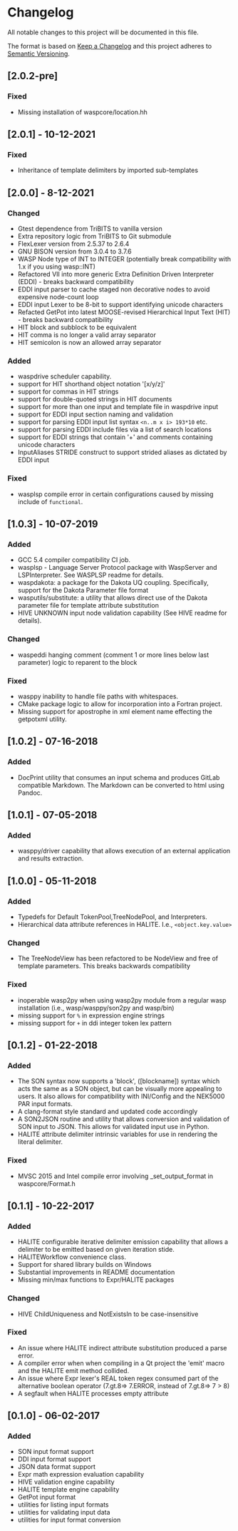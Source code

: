# Changelog
All notable changes to this project will be documented in this file.

The format is based on [Keep a Changelog](http://keepachangelog.com/en/1.0.0/)
and this project adheres to [Semantic Versioning](http://semver.org/spec/v2.0.0.html).

## [2.0.2-pre]

### Fixed
 - Missing installation of waspcore/location.hh

## [2.0.1] - 10-12-2021

### Fixed
 - Inheritance of template delimiters by imported sub-templates

## [2.0.0] - 8-12-2021
### Changed 
 - Gtest dependence from TriBITS to vanilla version
 - Extra repository logic from TriBITS to Git submodule 
 - FlexLexer version from 2.5.37 to 2.6.4
 - GNU BISON version from 3.0.4 to 3.7.6
 - WASP Node type of INT to INTEGER (potentially break compatibility with 1.x if you using wasp::INT)
 - Refactored VII into more generic Extra Definition Driven Interpreter (EDDI) - breaks backward compatibility
 - EDDI input parser to cache staged non decorative nodes to avoid expensive node-count loop
 - EDDI input Lexer to be 8-bit to support identifying unicode characters 
 - Refacted GetPot into latest MOOSE-revised Hierarchical Input Text (HIT) - breaks backward compatibility
 - HIT block and subblock to be equivalent
 - HIT comma is no longer a valid array separator
 - HIT semicolon is now an allowed array separator

### Added
 - waspdrive scheduler capability.
 - support for HIT shorthand object notation '[x/y/z]'
 - support for commas in HIT strings
 - support for double-quoted strings in HIT documents
 - support for more than one input and template file in waspdrive input 
 - support for EDDI input section naming and validation
 - support for parsing EDDI input list syntax `<n..m x i> 193*10` etc.
 - support for parsing EDDI include files via a list of search locations
 - support for EDDI strings that contain '+' and comments containing unicode characters
 - InputAliases STRIDE construct to support strided aliases as dictated by EDDI input


### Fixed
- wasplsp compile error in certain configurations caused by missing include of `functional`.


## [1.0.3] - 10-07-2019
### Added
- GCC 5.4 compiler compatibility CI job.
- wasplsp - Language Server Protocol package with WaspServer and LSPInterpreter. See WASPLSP readme for details.
- waspdakota: a package for the Dakota UQ coupling. Specifically, support for the Dakota Parameter file format
- wasputils/substitute: a utility that allows direct use of the Dakota parameter file for template attribute substitution
- HIVE UNKNOWN input node validation capability (See HIVE readme for details).

### Changed
- waspeddi hanging comment (comment 1 or more lines below last parameter) logic to reparent to the block

### Fixed
- wasppy inability to handle file paths with whitespaces.
- CMake package logic to allow for incorporation into a Fortran project.
- Missing support for apostrophe in xml element name effecting the getpotxml utility.


## [1.0.2] - 07-16-2018
### Added
- DocPrint utility that consumes an input schema and produces GitLab compatible Markdown. The Markdown can be converted to html using Pandoc.

## [1.0.1] - 07-05-2018
### Added
- wasppy/driver capability that allows execution of an external application and results extraction.

## [1.0.0] - 05-11-2018
### Added
- Typedefs for Default TokenPool,TreeNodePool, and Interpreters.
- Hierarchical data attribute references in HALITE. I.e., `<object.key.value>`

### Changed
- The TreeNodeView has been refactored to be NodeView and free of template parameters. This breaks backwards compatibility

### Fixed
- inoperable wasp2py when using wasp2py module from a regular wasp installation (i.e., wasp/wasppy/son2py and wasp/bin)
- missing support for `%` in expression engine strings
- missing support for `+` in ddi integer token lex pattern

## [0.1.2] - 01-22-2018
### Added
- The SON syntax now supports a 'block', ([blockname]) syntax which acts the same
as a SON object, but can be visually more appealing to users. It also allows for
compatibility with INI/Config and the NEK5000 PAR input formats.
- A clang-format style standard and updated code accordingly
- A SON2JSON routine and utility that allows conversion and validation 
of SON input to JSON. This allows for validated input use in Python.
- HALITE attribute delimiter intrinsic variables for use in rendering 
the literal delimiter.

### Fixed 
- MVSC 2015 and Intel compile error involving _set_output_format in waspcore/Format.h


## [0.1.1] - 10-22-2017
### Added
- HALITE configurable iterative delimiter emission capability that 
allows a delimiter to be emitted based on given iteration stide.
- HALITEWorkflow convenience class.
- Support for shared library builds on Windows
- Substantial improvements in README documentation
- Missing min/max functions to Expr/HALITE packages

### Changed
- HIVE ChildUniqueness and NotExistsIn to be case-insensitive

### Fixed 
- An issue where HALITE indirect attribute substitution produced a parse
error.
- A compiler error when when compiling in a Qt project the 'emit' macro and
the HALITE emit method collided.
- An issue where Expr lexer's REAL token regex consumed part of 
the alternative boolean operator (7.gt.8=> 7.ERROR, instead of 7.gt.8=> 7 > 8)
- A segfault when HALITE processes empty attribute


## [0.1.0] - 06-02-2017
### Added 
- SON input format support
- DDI input format support
- JSON data format support
- Expr math expression evaluation capability
- HIVE validation engine capability
- HALITE template engine capability
- GetPot input format 
- utilities for listing input formats
- utilities for validating input data
- utilities for input format conversion
